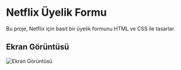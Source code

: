 # Netflix Üyelik Formu

Bu proje, Netflix için basit bir üyelik formunu HTML ve CSS ile tasarlar.

## Ekran Görüntüsü

![Ekran Görüntüsü](./screenshot.png)
